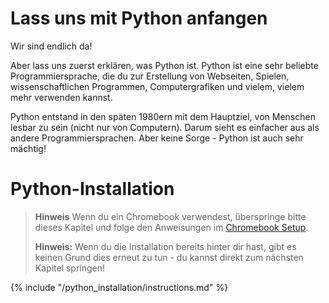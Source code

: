 # Lass uns mit Python anfangen

Wir sind endlich da!

Aber lass uns zuerst erklären, was Python ist. Python ist eine sehr beliebte Programmiersprache, die du zur Erstellung von Webseiten, Spielen, wissenschaftlichen Programmen, Computergrafiken und vielem, vielem mehr verwenden kannst.

Python entstand in den späten 1980ern mit dem Hauptziel, von Menschen lesbar zu sein (nicht nur von Computern). Darum sieht es einfacher aus als andere Programmiersprachen. Aber keine Sorge - Python ist auch sehr mächtig!

# Python-Installation

> **Hinweis** Wenn du ein Chromebook verwendest, überspringe bitte dieses Kapitel und folge den Anweisungen im [Chromebook Setup](../chromebook_setup/README.md).
> 
> **Hinweis:** Wenn du die Installation bereits hinter dir hast, gibt es keinen Grund dies erneut zu tun - du kannst direkt zum nächsten Kapitel springen!

{% include "/python_installation/instructions.md" %}